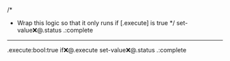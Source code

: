 /*
 * Wrap this logic so that it only runs if [.execute] is true
 */
set-value:x:@.status
   .:complete
---
.execute:bool:true
if:x:@.execute
   set-value:x:@.status
      .:complete
